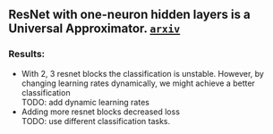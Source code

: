 ## ResNet with one-neuron hidden layers is a Universal Approximator. [`arxiv`](https://arxiv.org/abs/1806.10909)

### Results:

- With 2, 3 resnet blocks the classification is unstable. However, by changing learning rates dynamically, we might achieve a better classification  
TODO: add dynamic learning rates 
- Adding more resnet blocks decreased loss  
TODO: use different classification tasks.


